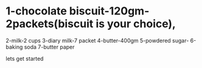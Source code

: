 # 1-chocolate biscuit-120gm-2packets(biscuit is your choice),
2-milk-2 cups
3-diary milk-7 packet
4-butter-400gm
5-powdered sugar-
6-baking soda
7-butter paper

lets get started
